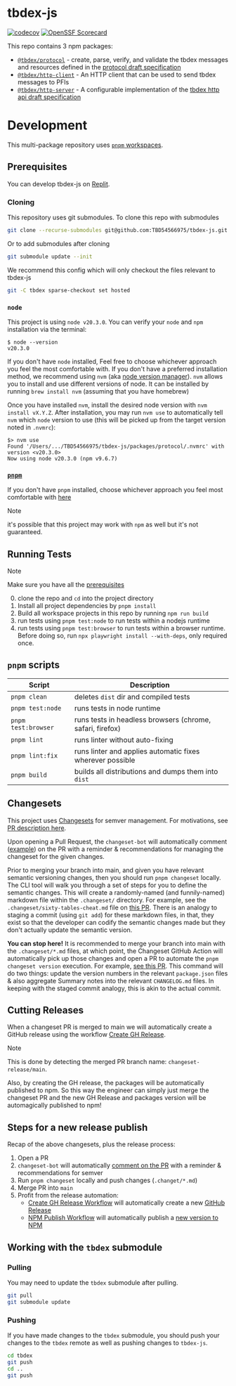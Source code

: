 # tbdex-js

[![codecov](https://codecov.io/github/TBD54566975/tbdex-js/graph/badge.svg?token=NE0263LUKG)](https://codecov.io/github/TBD54566975/tbdex-js)
[![OpenSSF Scorecard](https://api.securityscorecards.dev/projects/github.com/TBD54566975/tbdex-js/badge)](https://securityscorecards.dev/viewer/?uri=github.com/TBD54566975/tbdex-js)

This repo contains 3 npm packages:

- [`@tbdex/protocol`](./packages/protocol/) - create, parse, verify, and validate the tbdex messages and resources defined in the [protocol draft specification](https://github.com/TBD54566975/tbdex-protocol/blob/main/README.md)
- [`@tbdex/http-client`](./packages/http-client) - An HTTP client that can be used to send tbdex messages to PFIs
- [`@tbdex/http-server`](./packages/http-server) - A configurable implementation of the [tbdex http api draft specification](https://github.com/TBD54566975/tbdex-protocol/blob/main/rest-api/README.md)

# Development

This multi-package repository uses [`pnpm` workspaces](https://pnpm.io/workspaces).

## Prerequisites

You can develop tbdex-js on [Replit](https://replit.com/github/TBD54566975/tbdex-js).

### Cloning
This repository uses git submodules. To clone this repo with submodules
```sh
git clone --recurse-submodules git@github.com:TBD54566975/tbdex-js.git
```
Or to add submodules after cloning
```sh
git submodule update --init
```
We recommend this config which will only checkout the files relevant to tbdex-js
```sh
git -C tbdex sparse-checkout set hosted
```

### `node`

This project is using `node v20.3.0`. You can verify your `node` and `npm` installation via the terminal:

```
$ node --version
v20.3.0
```

If you don't have `node` installed, Feel free to choose whichever approach you feel the most comfortable with. If you don't have a preferred installation method, we recommend using `nvm` (aka [node version manager](https://github.com/nvm-sh/nvm)). `nvm` allows you to install and use different versions of node. It can be installed by running `brew install nvm` (assuming that you have homebrew)

Once you have installed `nvm`, install the desired node version with `nvm install vX.Y.Z`. After installation, you may run `nvm use` to automatically tell `nvm` which `node` version to use (this will be picked up from the target version noted in `.nvmrc`):

```
$> nvm use
Found '/Users/.../TBD54566975/tbdex-js/packages/protocol/.nvmrc' with version <v20.3.0>
Now using node v20.3.0 (npm v9.6.7)
```

### [`pnpm`](https://pnpm.io/)

If you don't have `pnpm` installed, choose whichever approach you feel most comfortable with [here](https://pnpm.io/installation)

> [!NOTE]
>
> it's possible that this project may work with `npm` as well but it's not guaranteed.

## Running Tests

> [!NOTE]
>
> Make sure you have all the [prerequisites](#prerequisites)

0. clone the repo and `cd` into the project directory
1. Install all project dependencies by `pnpm install`
2. Build all workspace projects in this repo by running `npm run build`
3. run tests using `pnpm test:node` to run tests within a nodejs runtime
4. run tests using `pnpm test:browser` to run tests within a browser runtime. Before doing so, run `npx playwright install --with-deps`, only required once.

## `pnpm` scripts

| Script              | Description                                               |
| ------------------- | --------------------------------------------------------- |
| `pnpm clean`        | deletes `dist` dir and compiled tests                     |
| `pnpm test:node`    | runs tests in node runtime                                |
| `pnpm test:browser` | runs tests in headless browsers (chrome, safari, firefox) |
| `pnpm lint`         | runs linter without auto-fixing                           |
| `pnpm lint:fix`     | runs linter and applies automatic fixes wherever possible |
| `pnpm build`        | builds all distributions and dumps them into `dist`       |

## Changesets

This project uses [Changesets](https://github.com/changesets/changesets) for semver management. For motivations, see [PR description here](https://github.com/TBD54566975/tbdex-js/pull/30#issue-1910447620).

Upon opening a Pull Request, the `changeset-bot` will automatically comment ([example](https://github.com/TBD54566975/tbdex-js/pull/30#issuecomment-1732721942)) on the PR with a reminder & recommendations for managing the changeset for the given changes.

Prior to merging your branch into main, and given you have relevant semantic versioning changes, then you should run `pnpm changeset` locally. The CLI tool will walk you through a set of steps for you to define the semantic changes. This will create a randomly-named (and funnily-named) markdown file within the `.changeset/` directory. For example, see the `.changeset/sixty-tables-cheat.md` file on [this PR](https://github.com/TBD54566975/tbdex-js/pull/35/files). There is an analogy to staging a commit (using `git add`) for these markdown files, in that, they exist so that the developer can codify the semantic changes made but they don't actually update the semantic version.

**You can stop here!** It is recommended to merge your branch into main with the `.changeset/*.md` files, at which point, the Changeset GitHub Action will automatically pick up those changes and open a PR to automate the `pnpm changeset version` execution. For example, [see this PR](https://github.com/TBD54566975/tbdex-js/pull/36). This command will do two things: update the version numbers in the relevant `package.json` files & also aggregate Summary notes into the relevant `CHANGELOG.md` files. In keeping with the staged commit analogy, this is akin to the actual commit.

## Cutting Releases

When a changeset PR is merged to main we will automatically create a GitHub release using the workflow [Create GH Release](./.github/workflows/create-gh-release.yml).

> [!NOTE]
>
> This is done by detecting the merged PR branch name: `changeset-release/main`.

Also, by creating the GH release, the packages will be automatically published to npm. So this way the engineer can simply just merge the changeset PR and the new GH Release and packages version will be automagically published to npm!

## Steps for a new release publish

Recap of the above changesets, plus the release process:

1. Open a PR
2. `changeset-bot` will automatically [comment on the PR](https://github.com/TBD54566975/tbdex-js/pull/30#issuecomment-1732721942) with a reminder & recommendations for semver
3. Run `pnpm changeset` locally and push changes (`.changet/*.md`)
4. Merge PR into `main`
5. Profit from the release automation:
   - [Create GH Release Workflow](./.github/workflows/create-gh-release.yml) will automatically create a new [GitHub Release](https://github.com/TBD54566975/tbdex-js/releases)
   - [NPM Publish Workflow](./.github/workflows/npm-publish.yml) will automatically publish a [new version to NPM](https://www.npmjs.com/package/@tbdex/protocol?activeTab=versions)

## Working with the `tbdex` submodule

### Pulling
You may need to update the `tbdex` submodule after pulling.
```sh
git pull
git submodule update
```

### Pushing
If you have made changes to the `tbdex` submodule, you should push your changes to the `tbdex` remote as well as pushing changes to `tbdex-js`.
```sh
cd tbdex
git push
cd ..
git push
```
